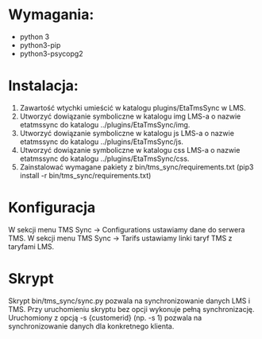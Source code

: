 # Wymagania:
* python 3
* python3-pip
* python3-psycopg2

# Instalacja:
1. Zawartość wtychki umieścić w katalogu plugins/EtaTmsSync w LMS.
2. Utworzyć dowiązanie symboliczne w katalogu img LMS-a o nazwie etatmssync do katalogu ../plugins/EtaTmsSync/img.
3. Utworzyć dowiązanie symboliczne w katalogu js LMS-a o nazwie etatmssync do katalogu ../plugins/EtaTmsSync/js.
4. Utworzyć dowiązanie symboliczne w katalogu css LMS-a o nazwie etatmssync do katalogu ../plugins/EtaTmsSync/css.
5. Zainstalować wymagane pakiety z bin/tms_sync/requirements.txt (pip3 install -r bin/tms_sync/requirements.txt)

# Konfiguracja
W sekcji menu TMS Sync -> Configurations ustawiamy dane do serwera TMS.
W sekcji menu TMS Sync -> Tarifs ustawiamy linki taryf TMS z taryfami LMS.

# Skrypt
Skrypt bin/tms_sync/sync.py pozwala na synchronizowanie danych LMS i TMS.
Przy uruchomieniu skryptu bez opcji wykonuje pełną synchronizację.
Uruchomiony z opcją -s {customerid} (np. -s 1) pozwala na synchronizowanie danych dla konkretnego klienta.
